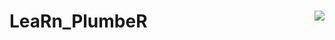 <!-- README.md is generated from README.Rmd. Please edit that file -->
# LeaRn_PlumbeR <img src="https://github.com/RAnalytix/LeaRn_PlumbeR/favicon.png" align="right" />
